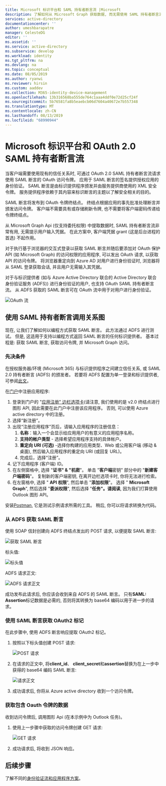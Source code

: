 ```yaml
---
title: Microsoft 标识平台和 SAML 持有者断言流 |Microsoft
description: 了解如何从 Microsoft Graph 获取数据, 而无需使用 SAML 持有者断言流提示用户提供凭据。
services: active-directory
documentationcenter: ''
author: umeshbarapatre
manager: CelesteDG
editor: ''
ms.assetid: ''
ms.service: active-directory
ms.subservice: develop
ms.workload: identity
ms.tgt_pltfrm: na
ms.devlang: na
ms.topic: conceptual
ms.date: 08/05/2019
ms.author: ryanwi
ms.reviewer: hirsin
ms.custom: aaddev
ms.collection: M365-identity-device-management
ms.openlocfilehash: 13b316568ba555de764c1aaa4ddf0e72d25cf24f
ms.sourcegitcommit: 5b76581fa8b5eaebcb06d7604a40672e7b557348
ms.translationtype: MT
ms.contentlocale: zh-CN
ms.lasthandoff: 08/13/2019
ms.locfileid: "68990944"
---
```

# <a name="microsoft-identity-platform-and-oauth-20-saml-bearer-assertion-flow"></a>Microsoft 标识平台和 OAuth 2.0 SAML 持有者断言流
当客户端需要使用现有的信任关系时, 可通过 OAuth 2.0 SAML 持有者断言流请求使用 SAML 断言的 OAuth 访问令牌。 应用于 SAML 断言的签名提供授权应用的身份验证。 SAML 断言是由标识提供程序颁发并由服务提供商使用的 XML 安全令牌。 服务提供程序依赖于其内容来标识断言的主题以了解安全相关的目的。

SAML 断言将发布到 OAuth 令牌终结点。  终结点根据应用的事先批准处理断言并颁发访问令牌。 客户端不需要具有或存储刷新令牌, 也不需要将客户端密码传递给令牌终结点。

从 Microsoft Graph Api (仅支持委托权限) 中提取数据时, SAML 持有者断言流非常有用, 无需提示用户输入凭据。 在此方案中, 客户端凭据 grant (这是后台进程的首选) 不起作用。

对于执行基于浏览器的交互式登录以获取 SAML 断言并随后要添加对 OAuth 保护 API (如 Microsoft Graph) 的访问权限的应用程序, 可以发出 OAuth 请求, 以获取 API 的访问令牌。 将浏览器重定向到 Azure AD 对用户进行身份验证时, 浏览器将从 SAML 登录获取会话, 并且用户无需输入其凭据。

对于与标识提供者 (如与 Azure Active Directory 联合的 Active Directory 联合身份验证服务 (ADFS)) 进行身份验证的用户, 也支持 OAuth SAML 持有者断言流。  从 ADFS 获取的 SAML 断言可在 OAuth 流中用于对用户进行身份验证。

![OAuth 流](./media/v2-saml-bearer-assertion/1.png)

## <a name="call-graph-using-saml-bearer-assertion"></a>使用 SAML 持有者断言调用关系图
现在, 让我们了解如何以编程方式获取 SAML 断言。 此方法通过 ADFS 进行测试。 但是, 这适用于支持以编程方式返回 SAML 断言的任何标识提供者。 基本过程是: 获取 SAML 断言, 获取访问令牌, 并 Microsoft Graph 访问。

### <a name="prerequisites"></a>先决条件

在授权服务器/环境 (Microsoft 365) 与标识提供程序之间建立信任关系, 或 SAML 2.0 持有者断言 (ADFS) 的颁发者。 若要将 ADFS 配置为单一登录和标识提供者, 可参阅[此文](https://blogs.technet.microsoft.com/canitpro/2015/09/11/step-by-step-setting-up-ad-fs-and-enabling-single-sign-on-to-office-365/)。

在[门户](https://ms.portal.azure.com/#blade/Microsoft_AAD_RegisteredApps/ApplicationsListBlade)中注册应用程序:
1. 登录到门户的 "[应用注册" 边栏选项卡](https://ms.portal.azure.com/#blade/Microsoft_AAD_RegisteredApps/ApplicationsListBlade)(请注意, 我们使用的是 v2.0 终结点进行图形 API, 因此需要在此门户中注册该应用程序。 否则, 可以使用 Azure active directory 中的注册。 
1. 选择“新注册”。
1. 出现“注册应用程序”页后，请输入应用程序的注册信息： 
    1. **名称**：输入一个会显示给应用用户的有意义的应用程序名称。
    1. **支持的帐户类型** - 选择希望应用程序支持的具体帐户。
    1. **重定向 URI (可选)** -选择你构建的应用类型、Web 或公用客户端 (移动 & 桌面), 然后输入应用程序的重定向 URI (或回复 URL)。
    1. 完成后，选择“注册”。
1. 记下应用程序 (客户端) ID。
1. 在左侧窗格中, 选择 "**证书" & "机密**"。 单击 "**客户端**密钥" 部分中的 "**新建客户端密码**"。 复制新的客户端密钥, 在离开边栏选项卡时, 你将无法进行检索。
1. 在左窗格中, 选择 " **API 权限**", 然后单击 "**添加权限**"。 选择 " **Microsoft Graph**", 然后选择 "**委派权限**", 然后选择 "**任务"。请阅读**, 因为我们打算使用 Outlook 图形 API。 

安装[Postman](https://www.getpostman.com/), 它是测试示例请求所需的工具。  稍后, 你可以将请求转换为代码。

### <a name="get-the-saml-assertion-from-adfs"></a>从 ADFS 获取 SAML 断言
使用 SOAP 信封创建向 ADFS 终结点发出的 POST 请求, 以便提取 SAML 断言:

![获取 SAML 断言](./media/v2-saml-bearer-assertion/2.png)

标头值:

![标头值](./media/v2-saml-bearer-assertion/3.png)

ADFS 请求正文:

![ADFS 请求正文](./media/v2-saml-bearer-assertion/4.png)

成功发布此请求后, 你应该会收到来自 ADFS 的 SAML 断言。 只有**SAML: Assertion**标记数据是必需的, 否则将其转换为 base64 编码以用于进一步的请求。

### <a name="get-the-oauth2-token-using-the-saml-assertion"></a>使用 SAML 断言获取 OAuth2 标记 
在此步骤中, 使用 ADFS 断言响应提取 OAuth2 标记。

1. 按照以下标头值创建 POST 请求:

    ![POST 请求](./media/v2-saml-bearer-assertion/5.png)
1. 在请求的正文中, 将**client_id**、 **client_secret**和**assertion**替换为在上一步中获得的 base64 编码 SAML 断言:

    ![请求正文](./media/v2-saml-bearer-assertion/6.png)
1. 成功请求后, 你将从 Azure active directory 收到一个访问令牌。

### <a name="get-the-data-with-the-oauth-token"></a>获取包含 Oauth 令牌的数据

收到访问令牌后, 调用图形 Api (在本示例中为 Outlook 任务)。 

1. 使用上一步骤中获取的访问令牌创建 GET 请求:

    ![GET 请求](./media/v2-saml-bearer-assertion/7.png)

1. 成功请求后, 将收到 JSON 响应。

## <a name="next-steps"></a>后续步骤

了解不同的[身份验证流和应用程序方案](authentication-flows-app-scenarios.md)。